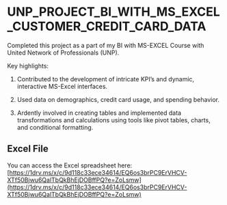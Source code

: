 # UNP_PROJECT_BI_WITH_MS_EXCEL_CUSTOMER_CREDIT_CARD_DATA

Completed this project as a part of my BI with MS-EXCEL Course with United Network of Professionals (UNP).

Key highlights:

1. Contributed to the development of intricate KPI’s and dynamic, interactive MS-Excel interfaces.

2. Used data on demographics, credit card usage, and spending behavior.

3. Ardently involved in creating tables and implemented data transformations and calculations using tools like pivot tables, charts, and conditional formatting.

## Excel File  
You can access the Excel spreadsheet here:  
[https://1drv.ms/x/c/9d118c33ece34614/EQ6os3brPC9ErVHCV-XTf50Bjwu6QalTbQkBhEjDOBffPQ?e=ZoLsmw](https://1drv.ms/x/c/9d118c33ece34614/EQ6os3brPC9ErVHCV-XTf50Bjwu6QalTbQkBhEjDOBffPQ?e=ZoLsmw)
